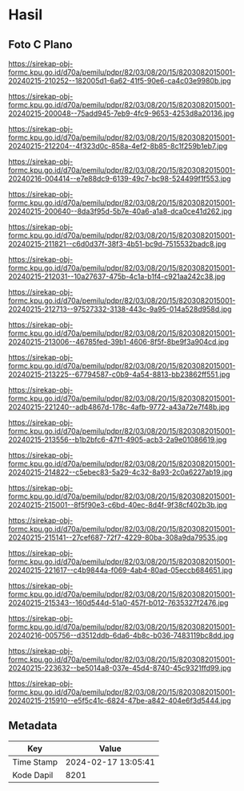 # Hasil

## Foto C Plano

https://sirekap-obj-formc.kpu.go.id/d70a/pemilu/pdpr/82/03/08/20/15/8203082015001-20240215-210252--182005d1-6a62-41f5-90e6-ca4c03e9980b.jpg

https://sirekap-obj-formc.kpu.go.id/d70a/pemilu/pdpr/82/03/08/20/15/8203082015001-20240215-200048--75add945-7eb9-4fc9-9653-4253d8a20136.jpg

https://sirekap-obj-formc.kpu.go.id/d70a/pemilu/pdpr/82/03/08/20/15/8203082015001-20240215-212204--4f323d0c-858a-4ef2-8b85-8c1f259b1eb7.jpg

https://sirekap-obj-formc.kpu.go.id/d70a/pemilu/pdpr/82/03/08/20/15/8203082015001-20240216-004414--e7e88dc9-6139-49c7-bc98-524499f1f553.jpg

https://sirekap-obj-formc.kpu.go.id/d70a/pemilu/pdpr/82/03/08/20/15/8203082015001-20240215-200640--8da3f95d-5b7e-40a6-a1a8-dca0ce41d262.jpg

https://sirekap-obj-formc.kpu.go.id/d70a/pemilu/pdpr/82/03/08/20/15/8203082015001-20240215-211821--c6d0d37f-38f3-4b51-bc9d-7515532badc8.jpg

https://sirekap-obj-formc.kpu.go.id/d70a/pemilu/pdpr/82/03/08/20/15/8203082015001-20240215-212031--10a27637-475b-4c1a-b1f4-c921aa242c38.jpg

https://sirekap-obj-formc.kpu.go.id/d70a/pemilu/pdpr/82/03/08/20/15/8203082015001-20240215-212713--97527332-3138-443c-9a95-014a528d958d.jpg

https://sirekap-obj-formc.kpu.go.id/d70a/pemilu/pdpr/82/03/08/20/15/8203082015001-20240215-213006--46785fed-39b1-4606-8f5f-8be9f3a904cd.jpg

https://sirekap-obj-formc.kpu.go.id/d70a/pemilu/pdpr/82/03/08/20/15/8203082015001-20240215-213225--67794587-c0b9-4a54-8813-bb23862ff551.jpg

https://sirekap-obj-formc.kpu.go.id/d70a/pemilu/pdpr/82/03/08/20/15/8203082015001-20240215-221240--adb4867d-178c-4afb-9772-a43a72e7f48b.jpg

https://sirekap-obj-formc.kpu.go.id/d70a/pemilu/pdpr/82/03/08/20/15/8203082015001-20240215-213556--b1b2bfc6-47f1-4905-acb3-2a9e01086619.jpg

https://sirekap-obj-formc.kpu.go.id/d70a/pemilu/pdpr/82/03/08/20/15/8203082015001-20240215-214822--c5ebec83-5a29-4c32-8a93-2c0a6227ab19.jpg

https://sirekap-obj-formc.kpu.go.id/d70a/pemilu/pdpr/82/03/08/20/15/8203082015001-20240215-215001--8f5f90e3-c6bd-40ec-8d4f-9f38cf402b3b.jpg

https://sirekap-obj-formc.kpu.go.id/d70a/pemilu/pdpr/82/03/08/20/15/8203082015001-20240215-215141--27cef687-72f7-4229-80ba-308a9da79535.jpg

https://sirekap-obj-formc.kpu.go.id/d70a/pemilu/pdpr/82/03/08/20/15/8203082015001-20240215-221617--c4b9844a-f069-4ab4-80ad-05eccb684651.jpg

https://sirekap-obj-formc.kpu.go.id/d70a/pemilu/pdpr/82/03/08/20/15/8203082015001-20240215-215343--160d544d-51a0-457f-b012-7635327f2476.jpg

https://sirekap-obj-formc.kpu.go.id/d70a/pemilu/pdpr/82/03/08/20/15/8203082015001-20240216-005756--d3512ddb-6da6-4b8c-b036-7483119bc8dd.jpg

https://sirekap-obj-formc.kpu.go.id/d70a/pemilu/pdpr/82/03/08/20/15/8203082015001-20240215-223632--be5014a8-037e-45d4-8740-45c9321ffd99.jpg

https://sirekap-obj-formc.kpu.go.id/d70a/pemilu/pdpr/82/03/08/20/15/8203082015001-20240215-215910--e5f5c41c-6824-47be-a842-404e6f3d5444.jpg


## Metadata

| Key        | Value               |
| ---------- | ------------------- |
| Time Stamp | 2024-02-17 13:05:41 |
| Kode Dapil | 8201                |



